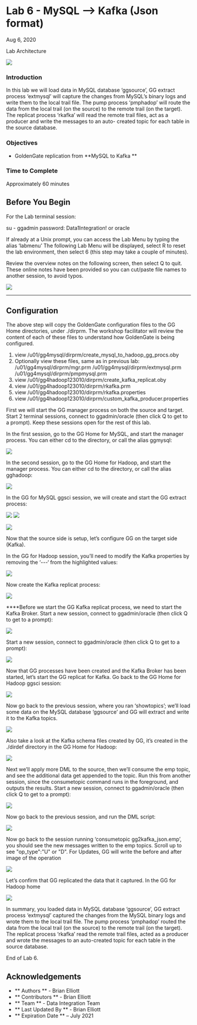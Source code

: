 # Lab 6 -  MySQL --> Kafka (Json format)
Aug 6, 2020

Lab Architecture

![](images/600/image601_1.png)


### Introduction
In this lab we will load data in MySQL database ‘ggsource’, GG extract process ‘extmysql’ will capture the changes from MySQL’s binary logs and write them to the local trail file. The pump process ‘pmphadop’ will route the data from the local trail (on the source) to the remote trail (on the target). The replicat
process ‘rkafka’ will read the remote trail files, act as a producer and write the messages to an auto- created topic for each table in the source database.


### Objectives
- GoldenGate replication from **MySQL to Kafka **

### Time to Complete
Approximately 60 minutes

## Before You Begin
For the Lab terminal session:

su - ggadmin
password: Data1Integration! or oracle

If already at a Unix prompt, you can access the Lab Menu by typing the alias ‘labmenu’
The following Lab Menu will be displayed, 
select R to reset the lab environment, then select 6 (this step may take a couple of minutes).

Review the overview notes on the following screen, then select Q to quit. These online notes have been provided so you can cut/paste file names to another session, to avoid typos.

![](images/ALL/E_LabMenu6.png)

------

##  Configuration
   The above step will copy the GoldenGate configuration files to the GG Home directories, under ./dirprm. The workshop facilitator will review the content of each of these files to understand how GoldenGate is being configured.

1)	view /u01/gg4mysql/dirprm/create_mysql_to_hadoop_gg_procs.oby
2)	Optionally view these files, same as in previous lab:
/u01/gg4mysql/dirprm/mgr.prm
/u01/gg4mysql/dirprm/extmysql.prm
/u01/gg4mysql/dirprm/pmpmysql.prm
3)	view /u01/gg4hadoop123010/dirprm/create_kafka_replicat.oby
4)	view /u01/gg4hadoop123010/dirprm/rkafka.prm
5)	view /u01/gg4hadoop123010/dirprm/rkafka.properties
6)	view /u01/gg4hadoop123010/dirprm/custom_kafka_producer.properties

First we will start the GG manager process on both the source and target. Start 2 terminal sessions, connect to ggadmin/oracle (then click Q to get to a prompt). Keep these sessions open for the rest of this lab.


In the first session, go to the GG Home for MySQL, and start the manager process. You can either cd to the directory, or call the alias ggmysql:

![](images/ALL/E2.png)

In the second session, go to the GG Home for Hadoop, and start the manager process. You can either cd to the directory, or call the alias gghadoop:

![](images/ALL/E3.png)

In the GG for MySQL ggsci session, we will create and start the GG extract process:

![](images/ALL/E4.png)
![](images/ALL/E5.png)

![](images/600/image6xx_1.png)

Now that the source side is setup, let’s configure GG on the target side (Kafka).

In the GG for Hadoop session, you’ll need to modify the Kafka properties by removing the ‘---‘ from the highlighted values:


![](images/ALL/E6.png)

Now create the Kafka replicat process:


![](images/ALL/E7.png)

****Before we start the GG Kafka replicat process, we need to start the Kafka Broker. Start a new session, connect to ggadmin/oracle (then click Q to get to a prompt):


![](images/ALL/E8.png)

Start a new session, connect to ggadmin/oracle (then click Q to get to a prompt):

![](images/ALL/E9.png)

Now that GG processes have been created and the Kafka Broker has been started, let’s start the GG replicat for Kafka. Go back to the GG Home for Hadoop ggsci session:


![](images/ALL/E10.png)

Now go back to the previous session, where you ran ‘showtopics’; we’ll load some data on the MySQL database ‘ggsource’ and GG will extract and write it to the Kafka topics.

![](images/ALL/E11.png)

Also take a look at the Kafka schema files created by GG, it’s created in the ./dirdef directory in the GG Home for Hadoop:


![](images/ALL/E12.png)


Next we’ll apply more DML to the source, then we’ll consume the emp topic, and see the additional data get appended to the topic. Run this from another session, since the consumetopic command runs in the foreground, and outputs the results. Start a new session, connect to ggadmin/oracle (then click Q to get to a prompt):


![](images/ALL/E13.png)

Now go back to the previous session, and run the DML script:


![](images/ALL/E14.png)

Now go back to the session running ‘consumetopic gg2kafka_json.emp’, you should see the new messages written to the emp topics. Scroll up to see "op_type":"U" or "D". For Updates, GG will write the before and after image of the operation


![](images/ALL/E15.png)

Let’s confirm that GG replicated the data that it captured. In the GG for Hadoop home


![](images/ALL/E16.png)

In summary, you loaded data in MySQL database ‘ggsource’, GG extract process ‘extmysql’ captured the changes from the MySQL binary logs and wrote them to the local trail file. The pump process
‘pmphadop’ routed the data from the local trail (on the source) to the remote trail (on the target). The replicat process ‘rkafka’ read the remote trail files, acted as a producer and wrote the messages to an auto-created topic for each table in the source database.

End of Lab 6.

## Acknowledgements

 - ** Authors ** - Brian Elliott
 - ** Contributors ** - Brian Elliott
 - ** Team ** - Data Integration Team
 - ** Last Updated By ** - Brian Elliott
 - ** Expiration Date ** – July 2021